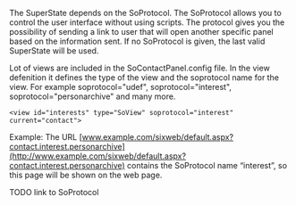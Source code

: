 <properties date="2016-06-24"
SortOrder="12"
/>

The SuperState depends on the SoProtocol. The SoProtocol allows you to control the user interface without using scripts. The protocol gives you the possibility of sending a link to user that will open another specific panel based on the information sent. If no SoProtocol is given, the last valid SuperState will be used.

Lot of views are included in the SoContactPanel.config file. In  the view defenition it defines the type of the view and the soprotocol name for the view. For example soprotocol="udef", soprotocol="interest", soprotocol="personarchive" and many more.

```
<view id="interests" type="SoView" soprotocol="interest" current="contact">
```

 

Example: The URL [www.example.com/sixweb/default.aspx?contact.interest.personarchive](http://www.example.com/sixweb/default.aspx?contact.interest.personarchive) contains the SoProtocol name “interest”, so this page will be shown on the web page.

TODO link to SoProtocol
